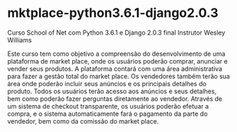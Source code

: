 # mktplace-python3.6.1-django2.0.3
Curso School of Net com Python 3.6.1 e Django 2.0.3 final
Instrutor Wesley Williams

Este curso tem como objetivo a compreensão do desenvolvimento de uma plataforma de market place, onde os usuários poderão comprar, anunciar e vender seus produtos. A plataforma contará com uma área administrativa para fazer a gestão total do market place. Os vendedores também terão sua área onde poderão incluir seus anúncios e os principais detalhes do produto. Todos os usuários terão acesso aos anúncios e seus detalhes, bem como poderão fazer perguntas diretamente ao vendedor. Através de um sistema de checkout transparente, os usuários poderão efetuar a compra, e o sistema automaticamente fará o pagamento da parte do vendedor, bem como da comissão do market place.
